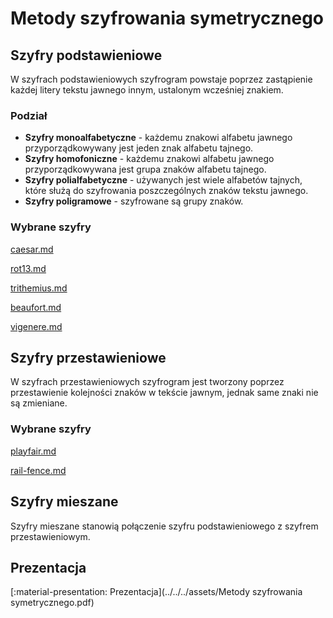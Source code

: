 # Metody szyfrowania symetrycznego

## Szyfry podstawieniowe

W szyfrach podstawieniowych szyfrogram powstaje poprzez zastąpienie każdej litery tekstu jawnego innym, ustalonym wcześniej znakiem.

### Podział

- **Szyfry monoalfabetyczne** - każdemu znakowi alfabetu jawnego przyporządkowywany jest jeden znak alfabetu tajnego.
- **Szyfry homofoniczne** - każdemu znakowi alfabetu jawnego przyporządkowywana jest grupa znaków alfabetu tajnego.
- **Szyfry polialfabetyczne** - używanych jest wiele alfabetów tajnych, które służą do szyfrowania poszczególnych znaków tekstu jawnego.
- **Szyfry poligramowe** - szyfrowane są grupy znaków.

### Wybrane szyfry

[caesar.md](caesar.md)

[rot13.md](rot13.md)

[trithemius.md](trithemius.md)

[beaufort.md](beaufort.md)

[vigenere.md](vigenere.md)

## Szyfry przestawieniowe

W szyfrach przestawieniowych szyfrogram jest tworzony poprzez przestawienie kolejności znaków w tekście jawnym, jednak same znaki nie są zmieniane.

### Wybrane szyfry

[playfair.md](playfair.md)

[rail-fence.md](rail-fence.md)

## Szyfry mieszane

Szyfry mieszane stanowią połączenie szyfru podstawieniowego z szyfrem przestawieniowym.

## Prezentacja

[:material-presentation: Prezentacja](../../../assets/Metody szyfrowania symetrycznego.pdf)

